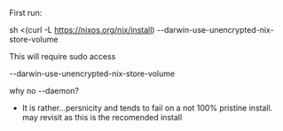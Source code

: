 First run:

sh <(curl -L https://nixos.org/nix/install) --darwin-use-unencrypted-nix-store-volume

This will require sudo access

--darwin-use-unencrypted-nix-store-volume


why no --daemon?
  - It is rather...persnicity and tends to fail on a not 100% pristine install. may revisit as this is the recomended install

